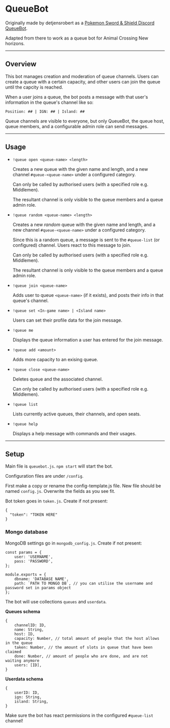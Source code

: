 # QueueBot
Originally made by detjensrobert as a [Pokemon Sword & Shield Discord QueueBot](https://github.com/detjensrobert/QueueBot).

Adapted from there to work as a queue bot for Animal Crossing New horizons.

------------

## Overview

This bot manages creation and moderation of queue channels. Users can create a queue with a certain capacity, and other users can join the queue until the capcity is reached.

When a user joins a queue, the bot posts a message with that user's information in the queue's channel like so:

`Position: ## | IGN: ## | Island: ## ` 

Queue channels are visible to everyone, but only QueueBot, the queue host, queue members, and a configurable admin role can send messages.

------------

## Usage
- `!queue open <queue-name> <length>`

	Creates a new queue with the given name and length, and a new channel `#queue-<queue-name>` under a configured category.

	Can only be called by authorised users (with a specified role e.g. Middlemen).
	
	The resultant channel is only visible to the queue members and a queue admin role.

- `!queue random <queue-name> <length>`

	Creates a new *random* queue with the given name and length, and a new channel `#queue-<queue-name>` under a configured category.
	
	Since this is a random queue, a message is sent to the `#queue-list` (or configured) channel. Users react to this message to join.

 	Can only be called by authorised users (with a specified role e.g. Middlemen).
	
	The resultant channel is only visible to the queue members and a queue admin role.

- `!queue join <queue-name>`

	Adds user to queue `<queue-name>` (if it exists), and posts their info in that queue's channel.

- `!queue set <In-game name> | <Island name>`

	Users can set their profile data for the join message.
	
- `!queue me`

	Displays the queue information a user has entered for the join message.
	
- `!queue add <amount>`

	Adds <amount> more capacity to an exising queue.

- `!queue close <queue-name>`

	Deletes queue and the associated channel.
	
	Can only be called by authorised users (with a specified role e.g. Middlemen).
	
- `!queue list`

	Lists currently active queues, their channels, and open seats.
	
- `!queue help`

	Displays a help message with commands and their usages.

------------

## Setup
Main file is `queuebot.js`.  `npm start` will start the bot.

Configuration files are under `/config`.

First make a copy or rename the config-template.js file. New file should be named `config.js`. Overwrite the fields as you see fit.

Bot token goes in `token.js`. Create if not present:
```
{
  "token": "TOKEN HERE"
}
```

### Mongo database
MongoDB settings go in `mongodb_config.js`. Create if not present:
```
const params = {
    user: 'USERNAME',
    pass: 'PASSWORD',
};

module.exports = {
    dbname: 'DATABASE NAME',
    path: `PATH TO MONGO DB`, // you can utilise the username and password set in params object
};
```
The bot will use collections `queues` and `userdata`.

**Queues schema**
```
{
	channelID: ID,
	name: String,
	host: ID,
	capacity: Number, // total amount of people that the host allows in the queue
	taken: Number, // the amount of slots in queue that have been claimed
	done: Number, // amount of people who are done, and are not waiting anymore
	users: [ID],
}
```

**Userdata schema**
```
{ 
	userID: ID, 
	ign: String, 
	island: String,
}
```

Make sure the bot has react permissions in the configured `#queue-list` channel!
